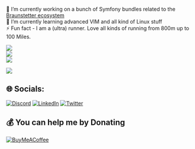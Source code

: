🔭 I’m currently working on a bunch of Symfony bundles related to the [Braunstetter ecosystem](https://github.com/Braunstetter)<br>
🌱 I’m currently learning advanced VIM and all kind of Linux stuff<br>
⚡ Fun fact - I am a (ultra) runner. Love all kinds of running from 800m up to 100 Miles.

![](https://github-readme-stats.vercel.app/api?username=MichaelBrauner&theme=nord&hide_border=false&include_all_commits=false&count_private=false)<br/>
![](https://github-readme-streak-stats.herokuapp.com/?user=MichaelBrauner&theme=nord&hide_border=false)<br/>
![](https://github-readme-stats.vercel.app/api/top-langs/?username=MichaelBrauner&theme=nord&hide_border=false&include_all_commits=false&count_private=false&layout=compact)

[![](https://visitcount.itsvg.in/api?id=MichaelBrauner&icon=0&color=0)](https://visitcount.itsvg.in)

## 🌐 Socials:
[![Discord](https://img.shields.io/badge/Discord-%237289DA.svg?logo=discord&logoColor=white)](https://discord.gg/https://discord.gg/GgUq5pXG) [![LinkedIn](https://img.shields.io/badge/LinkedIn-%230077B5.svg?logo=linkedin&logoColor=white)](https://linkedin.com/in/michael-brauner) [![Twitter](https://img.shields.io/badge/Twitter-%231DA1F2.svg?logo=Twitter&logoColor=white)](https://twitter.com/michabrauner) 

## 💰 You can help me by Donating
[![BuyMeACoffee](https://img.shields.io/badge/Buy%20Me%20a%20Coffee-ffdd00?style=for-the-badge&logo=buy-me-a-coffee&logoColor=black)](https://buymeacoffee.com/michaelbrauner) 
